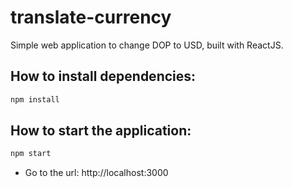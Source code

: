 # translate-currency
Simple web application to change DOP to USD, built with ReactJS.


## How to install dependencies:
```sh
npm install
```


## How to start the application:
```sh
npm start
```
- Go to the url: http://localhost:3000
